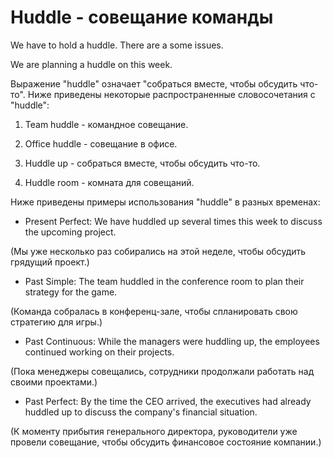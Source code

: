 # Huddle - совещание команды




We have to hold a huddle. There are a some issues.

We are planning a huddle on this week.

Выражение "huddle" означает "собраться вместе, чтобы обсудить что-то". Ниже приведены некоторые распространенные словосочетания с "huddle":

1. Team huddle - командное совещание.

2. Office huddle - совещание в офисе.

3. Huddle up - собраться вместе, чтобы обсудить что-то.

4. Huddle room - комната для совещаний.

Ниже приведены примеры использования "huddle" в разных временах:

- Present Perfect: We have huddled up several times this week to discuss the upcoming project.

(Мы уже несколько раз собирались на этой неделе, чтобы обсудить грядущий проект.)

- Past Simple: The team huddled in the conference room to plan their strategy for the game.

(Команда собралась в конференц-зале, чтобы спланировать свою стратегию для игры.)

- Past Continuous: While the managers were huddling up, the employees continued working on their projects.

(Пока менеджеры совещались, сотрудники продолжали работать над своими проектами.)

- Past Perfect: By the time the CEO arrived, the executives had already huddled up to discuss the company's financial situation.

(К моменту прибытия генерального директора, руководители уже провели совещание, чтобы обсудить финансовое состояние компании.)